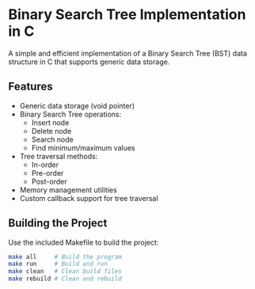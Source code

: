 # Binary Search Tree Implementation in C

A simple and efficient implementation of a Binary Search Tree (BST) data structure in C that supports generic data storage.

## Features

- Generic data storage (void pointer)
- Binary Search Tree operations:
  - Insert node
  - Delete node
  - Search node
  - Find minimum/maximum values
- Tree traversal methods:
  - In-order
  - Pre-order
  - Post-order
- Memory management utilities
- Custom callback support for tree traversal

## Building the Project

Use the included Makefile to build the project:

```sh
make all     # Build the program
make run     # Build and run
make clean   # Clean build files
make rebuild # Clean and rebuild